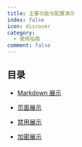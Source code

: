 ```yaml
---
title: 主要功能与配置演示
index: false
icon: discover
category:
  - 使用指南
comment: false
---
```


## 目录

- [Markdown 展示](markdown.md)

- [页面展示](page.md)

- [禁用展示](disable.md)

- [加密展示](encrypt.md)
